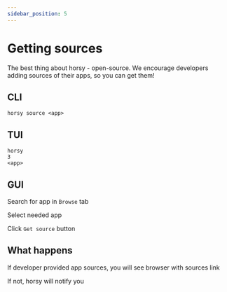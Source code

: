 ```yaml
---
sidebar_position: 5
---
```


# Getting sources

The best thing about horsy - open-source. We encourage developers adding sources of their apps, so you can get them!

## CLI
```
horsy source <app>
```

## TUI
```
horsy
3
<app>
```

## GUI
Search for app in `Browse` tab

Select needed app

Click `Get source` button

## What happens
If developer provided app sources, you will see browser with sources link

If not, horsy will notify you
